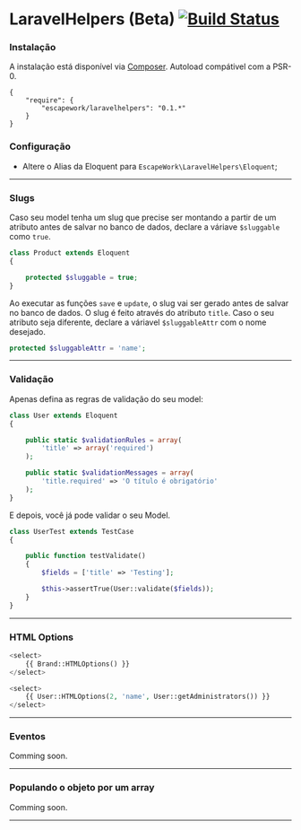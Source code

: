 # LaravelHelpers (Beta) [![Build Status](https://secure.travis-ci.org/EscapeWork/LaravelHelpers.png)](http://travis-ci.org/EscapeWork/LaravelHelpers)

### Instalação

A instalação está disponível via [Composer](https://packagist.org/packages/escapework/laravelhelpers). Autoload compátivel com a PSR-0.

```
{
    "require": {
        "escapework/laravelhelpers": "0.1.*"
    }
}
```

### Configuração

- Altere o Alias da Eloquent para `EscapeWork\LaravelHelpers\Eloquent`;

***

### Slugs

Caso seu model tenha um slug que precise ser montando a partir de um atributo antes de salvar no banco de dados, declare a váriave `$sluggable` como `true`.

```php
class Product extends Eloquent
{

    protected $sluggable = true;
}
```

Ao executar as funções `save` e `update`, o slug vai ser gerado antes de salvar no banco de dados. 
O slug é feito através do atributo `title`. Caso o seu atributo seja diferente, declare a váriavel `$sluggableAttr` com o nome desejado.

```php
protected $sluggableAttr = 'name';
```

***

### Validação

Apenas defina as regras de validação do seu model: 

```php
class User extends Eloquent
{

    public static $validationRules = array(
        'title' => array('required')
    );

    public static $validationMessages = array(
        'title.required' => 'O título é obrigatório'
    );
}
```

E depois, você já pode validar o seu Model.

```php
class UserTest extends TestCase
{

    public function testValidate()
    {
        $fields = ['title' => 'Testing'];

        $this->assertTrue(User::validate($fields));
    }
}
```

***

### HTML Options

```php
<select>
    {{ Brand::HTMLOptions() }}
</select>

<select>
    {{ User::HTMLOptions(2, 'name', User::getAdministrators()) }}
</select>
```

***

### Eventos

Comming soon.

***

### Populando o objeto por um array

Comming soon.

***